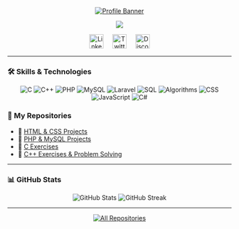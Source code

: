 <p align="center">
  <a href="https://github.com/YOUR-USERNAME">
    <img src="https://user-images.githubusercontent.com/20955511/199138068-0a7b7b75-a024-4f00-803f-30a19c5d1b2d.png" alt="Profile Banner" />
  </a>
</p>

<p align="center">
  <a href="https://github.com/DenverCoder1/readme-typing-svg">
    <img src="https://readme-typing-svg.demolab.com/?lines=Backend%20Developer;PHP%20%26%20MySQL%20Enthusiast;Learning%20C%20and%20C%2B%2B;Always%20Improving%20Problem%20Solving&font=Fira%20Code&center=true&width=500&height=45&color=f75c7e&vCenter=true&pause=1000&size=22" />
  </a>
</p>

<!-- Social icons -->
<p align="center">
  <a href="https://www.linkedin.com/in/YOUR-LINKEDIN"><img width="32px" alt="LinkedIn" title="LinkedIn" src="https://i.imgur.com/yRpa1dQ.png"/></a>
  &#8287;&#8287;&#8287;
  <a href="https://twitter.com/YOUR-TWITTER"><img width="32px" alt="Twitter" title="Twitter" src="https://i.imgur.com/AixJgnm.png"/></a>
  &#8287;&#8287;&#8287;
  <a href="https://discord.gg/YOUR-DISCORD"><img width="32px" alt="Discord" title="Discord" src="https://i.imgur.com/OViZO8J.png"/></a>
</p>

---

### 🛠️ Skills & Technologies

<p align="center">
  <!-- C -->
  <img src="https://img.shields.io/badge/C-00599C?style=for-the-badge&logo=c&logoColor=white" alt="C" />
  <!-- C++ -->
  <img src="https://img.shields.io/badge/C++-00599C?style=for-the-badge&logo=cplusplus&logoColor=white" alt="C++" />
  <!-- PHP -->
  <img src="https://img.shields.io/badge/PHP-777BB4?style=for-the-badge&logo=php&logoColor=white" alt="PHP" />
  <!-- MySQL -->
  <img src="https://img.shields.io/badge/MySQL-4479A1?style=for-the-badge&logo=mysql&logoColor=white" alt="MySQL" />
  <!-- Laravel -->
  <img src="https://img.shields.io/badge/Laravel-FF2D20?style=for-the-badge&logo=laravel&logoColor=white" alt="Laravel" />
  <!-- SQL -->
  <img src="https://img.shields.io/badge/SQL-336791?style=for-the-badge&logo=postgresql&logoColor=white" alt="SQL" />
  <!-- Algorithms -->
  <img src="https://img.shields.io/badge/Algorithms-FF6F00?style=for-the-badge&logo=codeforces&logoColor=white" alt="Algorithms" />
  <!-- CSS -->
  <img src="https://img.shields.io/badge/CSS3-1572B6?style=for-the-badge&logo=css3&logoColor=white" alt="CSS" />
  <!-- JavaScript -->
  <img src="https://img.shields.io/badge/JavaScript-F7DF1E?style=for-the-badge&logo=javascript&logoColor=black" alt="JavaScript" />
  <!-- C# -->
  <img src="https://img.shields.io/badge/C%23-239120?style=for-the-badge&logo=csharp&logoColor=white" alt="C#" />
</p>


### 📂 My Repositories
- 🎨 [HTML & CSS Projects](https://github.com/YOUR-USERNAME/html_css)  
- 🐘 [PHP & MySQL Projects](https://github.com/YOUR-USERNAME/php_mysql)  
- 🔧 [C Exercises](https://github.com/YOUR-USERNAME/c_exercises)  
- 🚀 [C++ Exercises & Problem Solving](https://github.com/YOUR-USERNAME/cpp_exercises)  

---

### 📊 GitHub Stats
<p align="center">
  <img src="https://github-readme-stats.vercel.app/api?username=YOUR-USERNAME&show_icons=true&theme=react&hide_border=true" alt="GitHub Stats" />
  <img src="https://github-readme-streak-stats.herokuapp.com/?user=YOUR-USERNAME&theme=react&hide_border=true" alt="GitHub Streak" />
</p>

---

<p align="center">
  <a href="https://github.com/YOUR-USERNAME?tab=repositories">
    <img alt="All Repositories" title="All My Repos" src="https://custom-icon-badges.demolab.com/badge/-Check%20out%20my%20projects-1F222E?style=for-the-badge&logoColor=white&logo=repo"/>
  </a>
</p>
